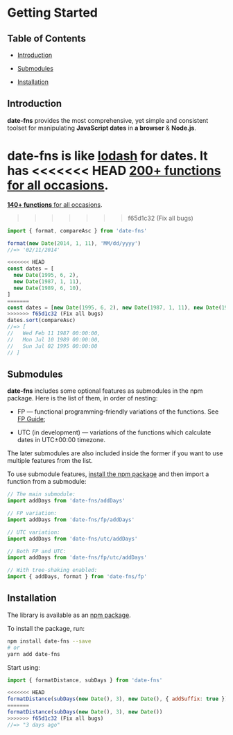 # Getting Started

## Table of Contents

- [Introduction](#introduction)

- [Submodules](#submodules)

- [Installation](#installation)

## Introduction

**date-fns** provides the most comprehensive, yet simple and consistent toolset
for manipulating **JavaScript dates** in **a browser** & **Node.js**.

**date-fns** is like [lodash](https://lodash.com) for dates. It has
<<<<<<< HEAD
[**200+ functions** for all occasions](https://date-fns.org/docs/).
=======
[**140+ functions** for all occasions](https://date-fns.org/docs/).
>>>>>>> f65d1c32 (Fix all bugs)

```js
import { format, compareAsc } from 'date-fns'

format(new Date(2014, 1, 11), 'MM/dd/yyyy')
//=> '02/11/2014'

<<<<<<< HEAD
const dates = [
  new Date(1995, 6, 2),
  new Date(1987, 1, 11),
  new Date(1989, 6, 10),
]
=======
const dates = [new Date(1995, 6, 2), new Date(1987, 1, 11), new Date(1989, 6, 10)]
>>>>>>> f65d1c32 (Fix all bugs)
dates.sort(compareAsc)
//=> [
//   Wed Feb 11 1987 00:00:00,
//   Mon Jul 10 1989 00:00:00,
//   Sun Jul 02 1995 00:00:00
// ]
```

## Submodules

**date-fns** includes some optional features as submodules in the npm package.
Here is the list of them, in order of nesting:

- FP — functional programming-friendly variations of the functions. See [FP Guide](https://date-fns.org/docs/FP-Guide);

- UTC (in development) — variations of the functions which calculate dates in UTC±00:00 timezone.

The later submodules are also included inside the former if you want to use multiple features from the list.

To use submodule features, [install the npm package](#npm) and then import a function from a submodule:

```js
// The main submodule:
import addDays from 'date-fns/addDays'

// FP variation:
import addDays from 'date-fns/fp/addDays'

// UTC variation:
import addDays from 'date-fns/utc/addDays'

// Both FP and UTC:
import addDays from 'date-fns/fp/utc/addDays'

// With tree-shaking enabled:
import { addDays, format } from 'date-fns/fp'
```

## Installation

The library is available as an [npm package](https://www.npmjs.com/package/date-fns).

To install the package, run:

```bash
npm install date-fns --save
# or
yarn add date-fns
```

Start using:

```js
import { formatDistance, subDays } from 'date-fns'

<<<<<<< HEAD
formatDistance(subDays(new Date(), 3), new Date(), { addSuffix: true })
=======
formatDistance(subDays(new Date(), 3), new Date())
>>>>>>> f65d1c32 (Fix all bugs)
//=> "3 days ago"
```
